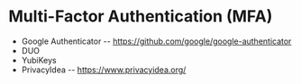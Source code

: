 # Multi-Factor Authentication (MFA)

- Google Authenticator -- https://github.com/google/google-authenticator
- DUO
- YubiKeys
- PrivacyIdea -- https://www.privacyidea.org/
